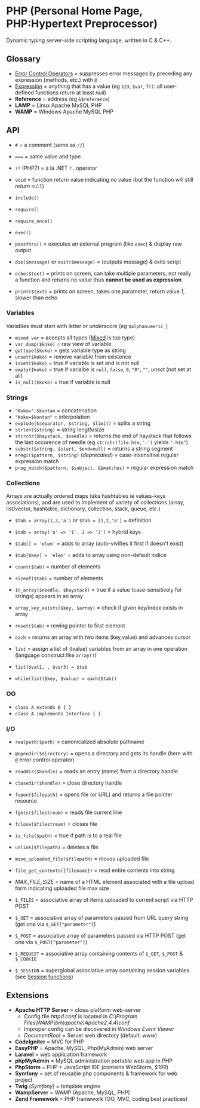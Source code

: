 # PHP (Personal Home Page, PHP:Hypertext Preprocessor)

Dynamic typing server-side scripting language, written in C & C++.

## Glossary

* [Error Control Operators](https://www.php.net/manual/en/language.operators.errorcontrol.php) = suppresses error messages by preceding any expression (methods, etc.) with `@`
* [Expression](https://www.php.net/manual/en/language.expressions.php) = anything that has a value (eg `123`, `$var`, `f()`: all user-defined functions return at least _null_)
* **Reference** = address (eg `&$reference`)
* **LAMP** = Linux Apache MySQL PHP
* **WAMP** = Windows Apache MySQL PHP

## API

* `#` = a comment (same as `//`)
* `===` = same value and type
* `??` (PHP7) = à la .NET `?.` operator
* `void` = function return value indicating no value (but the function will still _return_ `null`)

* `include()`
* `require()`
* `require_once()`
* `exec()`
* `passthru()` = executes an external program (like `exec`) & display raw output
* `die($message)` or `exit($message)` = (outputs message) & exits script
* `echo($text)` = prints on screen, can take multiple parameters, not really a function and returns no value thus **cannot be used as expression**
* `print($text)` = prints on screen, takes one parameter, return value _1_, slower than echo

### Variables

Variables must start with letter or _underscore_ (eg `$alphanumeric_`)

* `mixed var` = accepts all types ([Mixed](https://www.php.net/manual/en/language.types.mixed.php) is top type)
* `var_dump($koko)` = raw view of variable
* `gettype($koko)` = gets variable type as string
* `unset($koko)` = remove variable from existence
* `isset($koko)` = true if variable is set and is not null
* `empty($koko)` = true if varialbe is `null`, `false`, `0`, `"0"`, `""`, _unset_ (not set at all)
* `is_null($koko)` = true if variable is null

### Strings

* `"Koko=".$kontan` = concatenation
* `"Koko=$kontan"` = interpolation
* `explode($separator, $string, $limit)` = splits a string
* `strlen($string)` = string length/size
* `strrchr($haystack, $needle)` = returns the end of haystack that follows the last occurence of needle (eg `strrchr(file.htm,'.')` yields `".htm"`)
* `substr($string, $start, $end=null)` = returns a string segment
* `eregi($pattern, $string)` (_deprecated_) = case-insensitive regular expression match
* `preg_match($pattern, $subject, &$matches)` = regular expression match

### Collections

Arrays are actually ordered maps (aka hashtables ie values-keys associations), and are used to implement of variety of collections (array, list/vector, hashtable, dictionary, collection, stack, queue, etc.)

* `$tab = array(1,2,'a')` or `$tab = [1,2,'a']` = definition
* `$tab = array('a' => '1', 2 => '2')` = hybrid keys
* `$tab[] = 'elem'` = adds to array (auto-vivifies it first if doesn't exist)
* `$tab[$key] = 'elem'` = adds to array using non-default indice

* `count($tab)` = number of elements
* `sizeof($tab)` = number of elements
* `in_array($needle, $haystack)` = true if a value (case-sensitively for strings) appears in an array
* `array_key_exists($key, $array)` = check if given key/index exists in array

* `reset($tab)` = rewing pointer to first element
* `each` = returns an array with two items (key,value) and advances cursor
* `list` = assign a list of (lvalue) variables from an array in one operation (language construct like `array()`)
* `list($vat1, , $var3) = $tab`
* `while(list($key, $value) = each($tab))`

### OO

* `class A extends B { }`
* `class A implements Interface { }`

### I/O

* `realpath($path)` = canonicalized absolute pathname
* `@opendir($directory)` = opens a directory and gets its handle (here with `@` error control operator)
* `readdir($handle)` = reads an entry (name) from a directory handle
* `closedir($handle)` = close directory handle

* `fopen($filepath)` = opens file (or URL) and returns a file pointer resource
* `fgets($filestream)` = reads file current line
* `fclose($filestream)` = closes file
* `is_file($path)` = true if path is to a real file
* `unlink($filepath)` = deletes a file
* `move_uploaded_file($filepath)` = moves uploaded file
* `file_get_contents({filename})` = read entire contents into string

* _MAX\_FILE\_SIZE_ = name of a HTML element associated with a file upload form indicating uploaded file max size
* `$_FILES` = associative array of items uploaded to current script via HTTP POST
* `$_GET` = associative array of parameters passed from URL query string (get one via `$_GET["parameter"]`)
* `$_POST` = associative array of parameters passed via HTTP POST (get one via `$_POST["parameter"]`)
* `$_REQUEST` = associative array containing contents of `$_GET`, `$_POST` & `$_COOKIE`
* `$_SESSION` = superglobal associative array containing session variables (see [Session functions](https://www.php.net/manual/en/ref.session.php))

## Extensions

* **Apache HTTP Server** = closs-platform web-server
  * Config file _httpd.conf_ is located in _C:\Program Files\WAMP\bin\apache\Apache2.4.4\conf_
  * Improper config can be discovered in _Windows Event Viewer_
  * _DocumentRoot_ = Server web directory (default: _www_)
* **CodeIgniter** = MVC for PHP
* **EasyPHP** = Apache, MySQL, Php(MyAdmin) web server
* **Laravel** = web application framework
* **phpMyAdmin** = MySQL administration portable web app in PHP
* **PhpStorm** = PHP + JavaScript IDE (contains WebStorm, _$199_)
* **Symfony** = set of reusable php components & framework for web project
* **Twig** (_Symfony_) = template engine
* **WampServer** = WAMP (Apache, MySQL, PHP)
* **Zend Framework** = PHP framework (OO, MVC, coding best practices)
